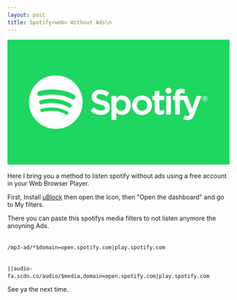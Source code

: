 ```yaml
---
layout: post
title: Spotify<web> Without Ads\n
---
```




![Spotify Image](/images/1453753836-open-graph-default.jpg)



Here I bring you a method to listen spotify without ads using a free account in your Web Browser Player.

First, Install [uBlock](https://www.ublock.org/) then open the Icon, then "Open the dashboard" and go to My filters.

There you can paste this spotifys media filters to not listen anymore the anoyning Ads.

<code>
/mp3-ad/*$domain=open.spotify.com|play.spotify.com

||audio-fa.scdn.co/audio/$media,domain=open.spotify.com|play.spotify.com</code>

See ya the next time.

